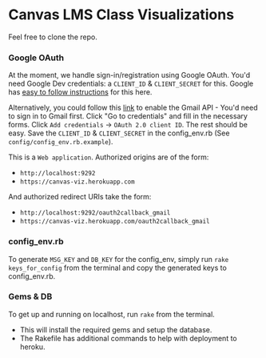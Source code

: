 # Canvas LMS Class Visualizations

Feel free to clone the repo.

### Google OAuth

At the moment, we handle sign-in/registration using Google OAuth. You'd need Google Dev credentials: a `CLIENT_ID` & `CLIENT_SECRET` for this. Google has [easy to follow instructions](https://developers.google.com/gmail/api/auth/web-server) for this here.

Alternatively, you could follow this [link](https://console.developers.google.com//start/api?id=gmail&credential=client_key) to enable the Gmail API - You'd need to sign in to Gmail first. Click "Go to credentials" and fill in the necessary forms. Click `Add credentials` -> `OAuth 2.0 client ID`. The rest should be easy. Save the `CLIENT_ID` & `CLIENT_SECRET` in the config_env.rb (See `config/config_env.rb.example`).

This is a `Web application`. Authorized origins are of the form:
- `http://localhost:9292`
- `https://canvas-viz.herokuapp.com`

And authorized redirect URIs take the form:
- `http://localhost:9292/oauth2callback_gmail`
- `https://canvas-viz.herokuapp.com/oauth2callback_gmail`

### config_env.rb

To generate `MSG_KEY` and `DB_KEY` for the config_env, simply run `rake keys_for_config` from the terminal and copy the generated keys to config_env.rb.

### Gems & DB

To get up and running on localhost, run `rake` from the terminal.
- This will install the required gems and setup the database.
- The Rakefile has additional commands to help with deployment to heroku.
